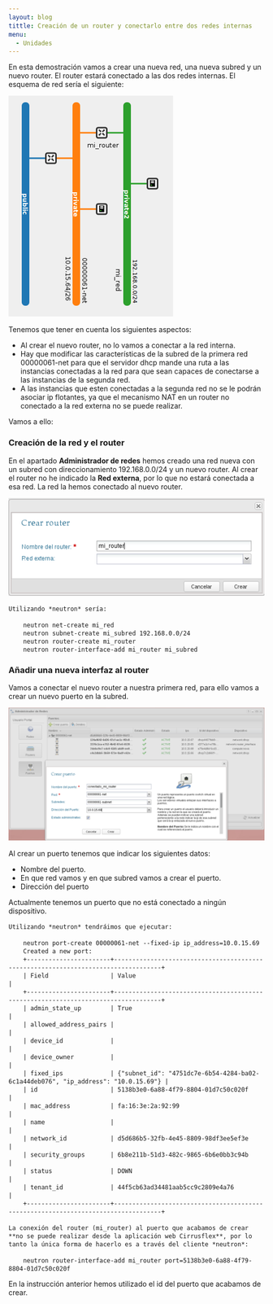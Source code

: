 ```yaml
---
layout: blog
tittle: Creación de un router y conectarlo entre dos redes internas
menu:
  - Unidades
---
```


En esta demostración vamos a crear una nueva red, una nueva subred y un nuevo router. El router estará conectado a las dos redes internas. El esquema de red sería el siguiente:

![red](img/red4.png)

Tenemos que tener en cuenta los siguientes aspectos:

* Al crear el nuevo router, no lo vamos a conectar a la red interna.
* Hay que modificar las características de la subred de la primera red 00000061-net para que el servidor dhcp mande una ruta a las instancias conectadas a la red para que sean capaces de conectarse a las instancias de la segunda red.
* A las instancias que esten conectadas a la segunda red no se le podrán asociar ip flotantes, ya que el mecanismo NAT en un router no conectado a la red externa no se puede realizar.

Vamos a ello:

### Creación de la red y el router

En el apartado **Administrador de redes** hemos creado una red nueva con un subred con direccionamiento 192.168.0.0/24 y un nuevo router. Al crear el router no he indicado la **Red externa**, por lo que no estará conectada a esa red. La red la hemos conectado al nuevo router.

![red](img/net8_1.png)

	Utilizando *neutron* sería:

		neutron net-create mi_red
		neutron subnet-create mi_subred 192.168.0.0/24
		neutron router-create mi_router
		neutron router-interface-add mi_router mi_subred

### Añadir una nueva interfaz al router

Vamos a conectar el nuevo router a nuestra primera red, para ello vamos a crear un nuevo puerto en la subred.

![red](img/net9.png)

Al crear un puerto tenemos que indicar los siguientes datos:

* Nombre del puerto.
* En que red vamos y en que subred vamos a crear el puerto.
* Dirección del puerto

Actualmente tenemos un puerto que no está conectado a ningún dispositivo.

	Utilizando *neutron* tendráimos que ejecutar:

		neutron port-create 00000061-net --fixed-ip ip_address=10.0.15.69
		Created a new port:
		+-----------------------+-----------------------------------------------------------------------------------+
		| Field                 | Value                                                                             |
		+-----------------------+-----------------------------------------------------------------------------------+
		| admin_state_up        | True                                                                              |
		| allowed_address_pairs |                                                                                   |
		| device_id             |                                                                                   |
		| device_owner          |                                                                                   |
		| fixed_ips             | {"subnet_id": "4751dc7e-6b54-4284-ba02-6c1a44deb076", "ip_address": "10.0.15.69"} |
		| id                    | 5138b3e0-6a88-4f79-8804-01d7c50c020f                                              |
		| mac_address           | fa:16:3e:2a:92:99                                                                 |
		| name                  |                                                                                   |
		| network_id            | d5d686b5-32fb-4e45-8809-98df3ee5ef3e                                              |
		| security_groups       | 6b8e211b-51d3-482c-9865-6b6e0bb3c94b                                              |
		| status                | DOWN                                                                              |
		| tenant_id             | 44f5cb63ad34481aab5cc9c2809e4a76                                                  |
		+-----------------------+-----------------------------------------------------------------------------------+

	La conexión del router (mi_router) al puerto que acabamos de crear **no se puede realizar desde la aplicación web Cirrusflex**, por lo tanto la única forma de hacerlo es a través del cliente *neutron*:

		neutron router-interface-add mi_router port=5138b3e0-6a88-4f79-8804-01d7c50c020f

En la instrucción anterior hemos utilizado el id del puerto que acabamos de crear.